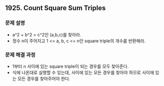 ## 1925. Count Square Sum Triples
### 문제 설명
- a^2 + b^2 = c^2인 (a,b,c)를 찾아라.
- 정수 n이 주어지고 1 <= a, b, c <= n인 square triple의 개수를 반환해라.
​
### 문제 해결 과정
- 1부터 n 사이에 있는 square triple이 되는 경우를 모두 찾아준다.
- 식에 나온대로 실행할 수 있는데, 사이에 있는 모든 경우를 찾아야 하므로 사이에 있는 모든 경우를 찾아주어야 한다.